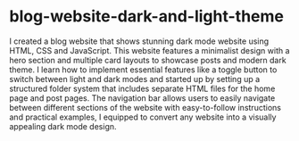 # blog-website-dark-and-light-theme

I created a blog website that shows stunning dark mode website using HTML, CSS and JavaScript. This website features a minimalist design with a hero section and multiple card layouts to showcase posts and modern dark theme. I learn how to implement essential features like a toggle button to switch between light and dark modes and started up by setting up a structured folder system that includes separate HTML files for the home page and post pages. The navigation bar allows users to easily navigate between different sections of the website with easy-to-follow instructions and practical examples, I equipped to convert any website into a visually appealing dark mode design.
